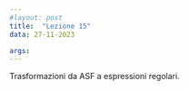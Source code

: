 ```yaml
---
#layout: post
title:  "Lezione 15"
data: 27-11-2023

args: 
---
```


Trasformazioni da ASF a espressioni regolari.